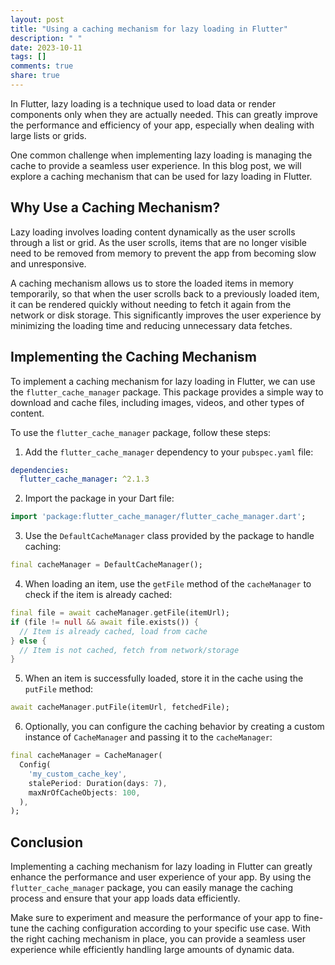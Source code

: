 ```yaml
---
layout: post
title: "Using a caching mechanism for lazy loading in Flutter"
description: " "
date: 2023-10-11
tags: []
comments: true
share: true
---
```


In Flutter, lazy loading is a technique used to load data or render components only when they are actually needed. This can greatly improve the performance and efficiency of your app, especially when dealing with large lists or grids.

One common challenge when implementing lazy loading is managing the cache to provide a seamless user experience. In this blog post, we will explore a caching mechanism that can be used for lazy loading in Flutter.

## Why Use a Caching Mechanism?

Lazy loading involves loading content dynamically as the user scrolls through a list or grid. As the user scrolls, items that are no longer visible need to be removed from memory to prevent the app from becoming slow and unresponsive.

A caching mechanism allows us to store the loaded items in memory temporarily, so that when the user scrolls back to a previously loaded item, it can be rendered quickly without needing to fetch it again from the network or disk storage. This significantly improves the user experience by minimizing the loading time and reducing unnecessary data fetches.

## Implementing the Caching Mechanism

To implement a caching mechanism for lazy loading in Flutter, we can use the `flutter_cache_manager` package. This package provides a simple way to download and cache files, including images, videos, and other types of content.

To use the `flutter_cache_manager` package, follow these steps:

1. Add the `flutter_cache_manager` dependency to your `pubspec.yaml` file:

```yaml
dependencies:
  flutter_cache_manager: ^2.1.3
```

2. Import the package in your Dart file:

```dart
import 'package:flutter_cache_manager/flutter_cache_manager.dart';
```

3. Use the `DefaultCacheManager` class provided by the package to handle caching:

```dart
final cacheManager = DefaultCacheManager();
```

4. When loading an item, use the `getFile` method of the `cacheManager` to check if the item is already cached:

```dart
final file = await cacheManager.getFile(itemUrl);
if (file != null && await file.exists()) {
  // Item is already cached, load from cache
} else {
  // Item is not cached, fetch from network/storage
}
```

5. When an item is successfully loaded, store it in the cache using the `putFile` method:

```dart
await cacheManager.putFile(itemUrl, fetchedFile);
```

6. Optionally, you can configure the caching behavior by creating a custom instance of `CacheManager` and passing it to the `cacheManager`:

```dart
final cacheManager = CacheManager(
  Config(
    'my_custom_cache_key',
    stalePeriod: Duration(days: 7),
    maxNrOfCacheObjects: 100,
  ),
);
```

## Conclusion

Implementing a caching mechanism for lazy loading in Flutter can greatly enhance the performance and user experience of your app. By using the `flutter_cache_manager` package, you can easily manage the caching process and ensure that your app loads data efficiently.

Make sure to experiment and measure the performance of your app to fine-tune the caching configuration according to your specific use case. With the right caching mechanism in place, you can provide a seamless user experience while efficiently handling large amounts of dynamic data.